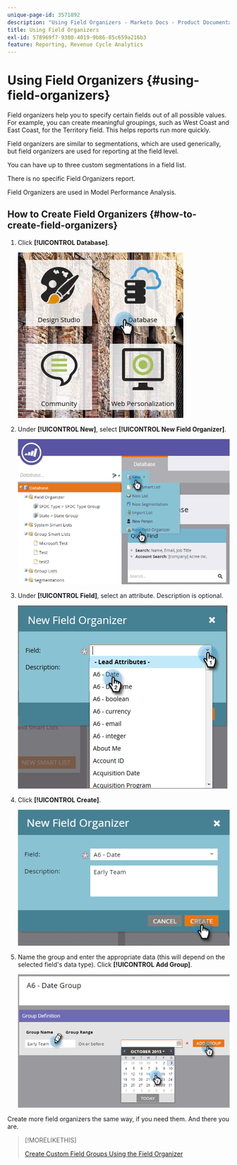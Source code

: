 ```yaml
---
unique-page-id: 3571892
description: "Using Field Organizers - Marketo Docs - Product Documentation"
title: Using Field Organizers
exl-id: 578969f7-9380-4019-9b86-85c659a216b3
feature: Reporting, Revenue Cycle Analytics
---
```

# Using Field Organizers {#using-field-organizers}

Field organizers help you to specify certain fields out of all possible values. For example, you can create meaningful groupings, such as West Coast and East Coast, for the Territory field. This helps reports run more quickly.

Field organizers are similar to segmentations, which are used generically, but field organizers are used for reporting at the field level.

You can have up to three custom segmentations in a field list.

There is no specific Field Organizers report.

Field Organizers are used in Model Performance Analysis.

## How to Create Field Organizers {#how-to-create-field-organizers}

1. Click **[!UICONTROL Database]**.

   ![](assets/db.png)

1. Under **[!UICONTROL New]**, select **[!UICONTROL New Field Organizer]**.

   ![](assets/two-1.png)

1. Under **[!UICONTROL Field]**, select an attribute. Description is optional.

   ![](assets/three-1.png)

1. Click **[!UICONTROL Create]**.

   ![](assets/image2015-9-3-16-3a36-3a31.png)

1. Name the group and enter the appropriate data (this will depend on the selected field's data type). Click **[!UICONTROL Add Group]**.

   ![](assets/image2015-9-3-16-3a40-3a45.png)

Create more field organizers the same way, if you need them. And there you are.

>[!MORELIKETHIS]
>
>[Create Custom Field Groups Using the Field Organizer](/help/marketo/product-docs/reporting/revenue-cycle-analytics/revenue-tools/field-organizers/create-custom-field-groups-using-the-field-organizer.md)
